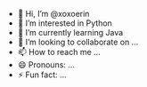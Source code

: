 - 👋 Hi, I’m @xoxoerin
- 👀 I’m interested in Python
- 🌱 I’m currently learning Java
- 💞️ I’m looking to collaborate on ...
- 📫 How to reach me ...
- 😄 Pronouns: ...
- ⚡ Fun fact: ...

<!---
xoxoerin/xoxoerin is a ✨ special ✨ repository because its `README.md` (this file) appears on your GitHub profile.
You can click the Preview link to take a look at your changes.
--->
